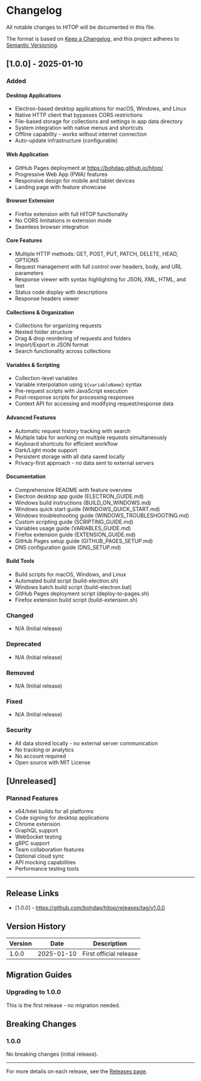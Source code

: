 # Changelog

All notable changes to HITOP will be documented in this file.

The format is based on [Keep a Changelog](https://keepachangelog.com/en/1.0.0/),
and this project adheres to [Semantic Versioning](https://semver.org/spec/v2.0.0.html).

## [1.0.0] - 2025-01-10

### Added

#### Desktop Applications
- Electron-based desktop applications for macOS, Windows, and Linux
- Native HTTP client that bypasses CORS restrictions
- File-based storage for collections and settings in app data directory
- System integration with native menus and shortcuts
- Offline capability - works without internet connection
- Auto-update infrastructure (configurable)

#### Web Application
- GitHub Pages deployment at https://bohdaq.github.io/hitop/
- Progressive Web App (PWA) features
- Responsive design for mobile and tablet devices
- Landing page with feature showcase

#### Browser Extension
- Firefox extension with full HITOP functionality
- No CORS limitations in extension mode
- Seamless browser integration

#### Core Features
- Multiple HTTP methods: GET, POST, PUT, PATCH, DELETE, HEAD, OPTIONS
- Request management with full control over headers, body, and URL parameters
- Response viewer with syntax highlighting for JSON, XML, HTML, and text
- Status code display with descriptions
- Response headers viewer

#### Collections & Organization
- Collections for organizing requests
- Nested folder structure
- Drag & drop reordering of requests and folders
- Import/Export in JSON format
- Search functionality across collections

#### Variables & Scripting
- Collection-level variables
- Variable interpolation using `${variableName}` syntax
- Pre-request scripts with JavaScript execution
- Post-response scripts for processing responses
- Context API for accessing and modifying request/response data

#### Advanced Features
- Automatic request history tracking with search
- Multiple tabs for working on multiple requests simultaneously
- Keyboard shortcuts for efficient workflow
- Dark/Light mode support
- Persistent storage with all data saved locally
- Privacy-first approach - no data sent to external servers

#### Documentation
- Comprehensive README with feature overview
- Electron desktop app guide (ELECTRON_GUIDE.md)
- Windows build instructions (BUILD_ON_WINDOWS.md)
- Windows quick start guide (WINDOWS_QUICK_START.md)
- Windows troubleshooting guide (WINDOWS_TROUBLESHOOTING.md)
- Custom scripting guide (SCRIPTING_GUIDE.md)
- Variables usage guide (VARIABLES_GUIDE.md)
- Firefox extension guide (EXTENSION_GUIDE.md)
- GitHub Pages setup guide (GITHUB_PAGES_SETUP.md)
- DNS configuration guide (DNS_SETUP.md)

#### Build Tools
- Build scripts for macOS, Windows, and Linux
- Automated build script (build-electron.sh)
- Windows batch build script (build-electron.bat)
- GitHub Pages deployment script (deploy-to-pages.sh)
- Firefox extension build script (build-extension.sh)

### Changed
- N/A (Initial release)

### Deprecated
- N/A (Initial release)

### Removed
- N/A (Initial release)

### Fixed
- N/A (Initial release)

### Security
- All data stored locally - no external server communication
- No tracking or analytics
- No account required
- Open source with MIT License

## [Unreleased]

### Planned Features
- x64/Intel builds for all platforms
- Code signing for desktop applications
- Chrome extension
- GraphQL support
- WebSocket testing
- gRPC support
- Team collaboration features
- Optional cloud sync
- API mocking capabilities
- Performance testing tools

---

## Release Links

- [1.0.0] - https://github.com/bohdaq/hitop/releases/tag/v1.0.0

## Version History

| Version | Date | Description |
|---------|------|-------------|
| 1.0.0 | 2025-01-10 | First official release |

## Migration Guides

### Upgrading to 1.0.0
This is the first release - no migration needed.

## Breaking Changes

### 1.0.0
No breaking changes (initial release).

---

For more details on each release, see the [Releases page](https://github.com/bohdaq/hitop/releases).

